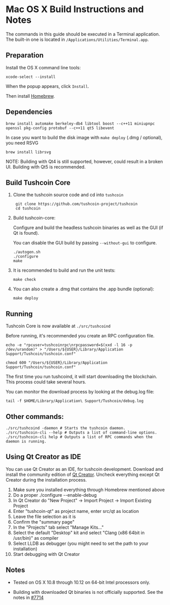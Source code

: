 Mac OS X Build Instructions and Notes
====================================
The commands in this guide should be executed in a Terminal application.
The built-in one is located in `/Applications/Utilities/Terminal.app`.

Preparation
-----------
Install the OS X command line tools:

`xcode-select --install`

When the popup appears, click `Install`.

Then install [Homebrew](http://brew.sh).

Dependencies
----------------------

    brew install automake berkeley-db4 libtool boost --c++11 miniupnpc openssl pkg-config protobuf --c++11 qt5 libevent

In case you want to build the disk image with `make deploy` (.dmg / optional), you need RSVG

    brew install librsvg

NOTE: Building with Qt4 is still supported, however, could result in a broken UI. Building with Qt5 is recommended.

Build Tushcoin Core
------------------------

1. Clone the tushcoin source code and cd into `tushcoin`

        git clone https://github.com/tushcoin-project/tushcoin
        cd tushcoin

2.  Build tushcoin-core:

    Configure and build the headless tushcoin binaries as well as the GUI (if Qt is found).

    You can disable the GUI build by passing `--without-gui` to configure.

        ./autogen.sh
        ./configure
        make

3.  It is recommended to build and run the unit tests:

        make check

4.  You can also create a .dmg that contains the .app bundle (optional):

        make deploy

Running
-------

Tushcoin Core is now available at `./src/tushcoind`

Before running, it's recommended you create an RPC configuration file.

    echo -e "rpcuser=tushcoinrpc\nrpcpassword=$(xxd -l 16 -p /dev/urandom)" > "/Users/${USER}/Library/Application Support/Tushcoin/tushcoin.conf"

    chmod 600 "/Users/${USER}/Library/Application Support/Tushcoin/tushcoin.conf"

The first time you run tushcoind, it will start downloading the blockchain. This process could take several hours.

You can monitor the download process by looking at the debug.log file:

    tail -f $HOME/Library/Application\ Support/Tushcoin/debug.log

Other commands:
-------

    ./src/tushcoind -daemon # Starts the tushcoin daemon.
    ./src/tushcoin-cli --help # Outputs a list of command-line options.
    ./src/tushcoin-cli help # Outputs a list of RPC commands when the daemon is running.

Using Qt Creator as IDE
------------------------
You can use Qt Creator as an IDE, for tushcoin development.
Download and install the community edition of [Qt Creator](https://www.qt.io/download/).
Uncheck everything except Qt Creator during the installation process.

1. Make sure you installed everything through Homebrew mentioned above
2. Do a proper ./configure --enable-debug
3. In Qt Creator do "New Project" -> Import Project -> Import Existing Project
4. Enter "tushcoin-qt" as project name, enter src/qt as location
5. Leave the file selection as it is
6. Confirm the "summary page"
7. In the "Projects" tab select "Manage Kits..."
8. Select the default "Desktop" kit and select "Clang (x86 64bit in /usr/bin)" as compiler
9. Select LLDB as debugger (you might need to set the path to your installation)
10. Start debugging with Qt Creator

Notes
-----

* Tested on OS X 10.8 through 10.12 on 64-bit Intel processors only.

* Building with downloaded Qt binaries is not officially supported. See the notes in [#7714](https://github.com/bitcoin/bitcoin/issues/7714)
